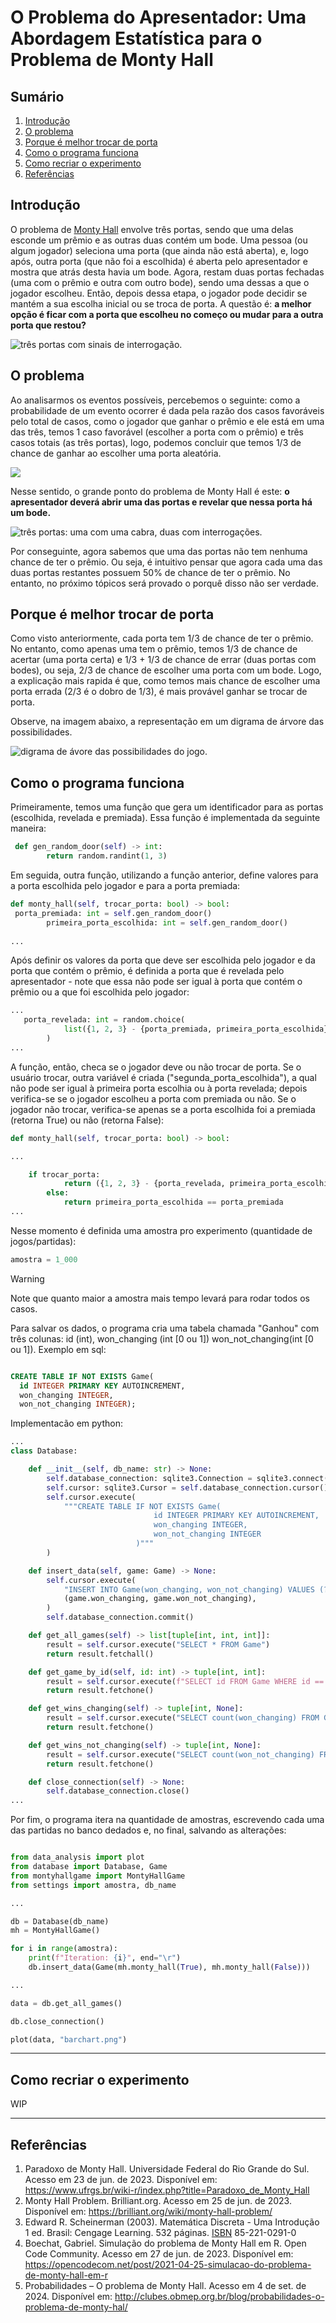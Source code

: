 # O Problema do Apresentador: Uma Abordagem Estatística para o Problema de Monty Hall

## Sumário

  1. [Introdução](#introdução)
  2. [O problema](#o-problema)
  3. [Porque é melhor trocar de porta](#porque-é-melhor-trocar-de-porta)
  4. [Como o programa funciona](#como-o-programa-funciona)
  5. [Como recriar o experimento](#como-recriar-o-experimento)
  6. [Referências](#referências)

## Introdução

O problema de [Monty Hall](http://clubes.obmep.org.br/blog/probabilidades-o-problema-de-monty-hal/) envolve três portas, sendo que uma delas esconde um prêmio e as outras duas contém um bode. Uma pessoa (ou algum jogador) seleciona uma porta (que ainda não está aberta), e, logo após, outra porta (que não foi a escolhida) é aberta pelo apresentador e mostra que atrás desta havia um bode. Agora, restam duas portas fechadas (uma com o prêmio e outra com outro bode), sendo uma dessas a que o jogador escolheu. Então, depois dessa etapa, o jogador pode decidir se mantém a sua escolha inicial ou se troca de porta. A questão é: <strong> a melhor opção é ficar com a porta que escolheu no começo ou mudar para a outra porta que restou? </strong>

<img src="images/doors.png" alt="três portas com sinais de interrogação."/>

## O problema

Ao analisarmos os eventos possíveis, percebemos o seguinte: como a probabilidade de um evento ocorrer é dada pela razão dos casos favoráveis pelo total de casos, como o jogador que ganhar o prêmio e ele está em uma das três, temos 1 caso favorável (escolher a porta com o prêmio) e três casos totais (as três portas), logo, podemos concluir que temos 1/3 de chance de ganhar ao escolher uma porta aleatória.

<img src="https://latex.codecogs.com/png.image?\inline&space;\large&space;\dpi{150}&space;{\color{White}&space;P&space;=&space;\frac{C_{F}}{C_{T}}}">

Nesse sentido, o grande ponto do problema de Monty Hall é este: <strong> o apresentador deverá abrir uma das portas e revelar que nessa porta há um bode. </strong>

<img src="images/door-goat.png" alt="três portas: uma com uma cabra, duas com interrogações."/>

Por conseguinte, agora sabemos que uma das portas não tem nenhuma chance de ter o prêmio. Ou seja, é intuitivo pensar que agora cada uma das duas portas restantes possuem 50% de chance de ter o prêmio. No entanto, no próximo tópicos será provado o porquê disso não ser verdade.  

## Porque é melhor trocar de porta

Como visto anteriormente, cada porta tem 1/3 de chance de ter o prêmio. No entanto, como apenas uma tem o prêmio, temos 1/3 de chance de acertar (uma porta certa) e 1/3 + 1/3 de chance de errar (duas portas com bodes), ou seja, 2/3 de chance de escolher uma porta com um bode. Logo, a explicação mais rapida é que, como temos mais chance de escolher uma porta errada (2/3 é o dobro de 1/3), é mais provável ganhar se trocar de porta.</br>

Observe, na imagem abaixo, a representação em um digrama de árvore das possibilidades.

<img src="images/tree-graph.png" alt="digrama de ávore das possibilidades do jogo."/>

## Como o programa funciona

Primeiramente, temos uma função que gera um identificador para as portas (escolhida, revelada e premiada). Essa função é implementada da seguinte maneira:

```python
 def gen_random_door(self) -> int:
        return random.randint(1, 3)
```

Em seguida, outra função, utilizando a função anterior, define valores para a porta escolhida pelo jogador e para a porta premiada:

```python
def monty_hall(self, trocar_porta: bool) -> bool:
 porta_premiada: int = self.gen_random_door()
        primeira_porta_escolhida: int = self.gen_random_door()
        
...
```

Após definir os valores da porta que deve ser escolhida pelo jogador e da porta que contém o prêmio, é definida a porta que é revelada pelo apresentador - note que essa não pode ser igual à porta que contém o prêmio ou a que foi escolhida pelo jogador:

```python
...
   porta_revelada: int = random.choice(
            list({1, 2, 3} - {porta_premiada, primeira_porta_escolhida})
        )
...
```

A função, então, checa se o jogador deve ou não trocar de porta. Se o usuário trocar, outra variável é criada ("segunda_porta_escolhida"), a qual não pode ser igual à primeira porta escolhia ou à porta revelada; depois verifica-se se o jogador escolheu a porta com premiada ou não. Se o jogador não trocar, verifica-se apenas se a porta escolhida foi a premiada (retorna True) ou não (retorna False):

```python
def monty_hall(self, trocar_porta: bool) -> bool:

...

    if trocar_porta:
            return ({1, 2, 3} - {porta_revelada, primeira_porta_escolhida}).pop() == porta_premiada
        else:
            return primeira_porta_escolhida == porta_premiada
...
```

Nesse momento é definida uma amostra pro experimento (quantidade de jogos/partidas):

```python
amostra = 1_000
```

> [!WARNING]
> Note que quanto maior a amostra mais tempo levará para rodar todos os casos.

Para salvar os dados, o programa cria uma tabela chamada "Ganhou" com três colunas: id (int), won_changing (int [0 ou 1]) won_not_changing(int [0 ou 1]). Exemplo em sql:

```sql

CREATE TABLE IF NOT EXISTS Game(
  id INTEGER PRIMARY KEY AUTOINCREMENT,
  won_changing INTEGER,
  won_not_changing INTEGER);     
```

Implementacão em python:

```python
...
class Database:

    def __init__(self, db_name: str) -> None:
        self.database_connection: sqlite3.Connection = sqlite3.connect(db_name)
        self.cursor: sqlite3.Cursor = self.database_connection.cursor()
        self.cursor.execute(
            """CREATE TABLE IF NOT EXISTS Game(
                                id INTEGER PRIMARY KEY AUTOINCREMENT,
                                won_changing INTEGER,
                                won_not_changing INTEGER
                            )"""
        )

    def insert_data(self, game: Game) -> None:
        self.cursor.execute(
            "INSERT INTO Game(won_changing, won_not_changing) VALUES (?, ?)",
            (game.won_changing, game.won_not_changing),
        )
        self.database_connection.commit()

    def get_all_games(self) -> list[tuple[int, int, int]]:
        result = self.cursor.execute("SELECT * FROM Game")
        return result.fetchall()

    def get_game_by_id(self, id: int) -> tuple[int, int]:
        result = self.cursor.execute(f"SELECT id FROM Game WHERE id == {id}")
        return result.fetchone()

    def get_wins_changing(self) -> tuple[int, None]:
        result = self.cursor.execute("SELECT count(won_changing) FROM Game WHERE won_changing == 1")
        return result.fetchone()

    def get_wins_not_changing(self) -> tuple[int, None]:
        result = self.cursor.execute("SELECT count(won_not_changing) FROM Game WHERE won_not_changing == 1")
        return result.fetchone()

    def close_connection(self) -> None:
        self.database_connection.close()       
...
```

Por fim, o programa itera na quantidade de amostras, escrevendo cada uma das partidas no banco dedados e, no final, salvando as alterações:

```python

from data_analysis import plot
from database import Database, Game
from montyhallgame import MontyHallGame
from settings import amostra, db_name

...

db = Database(db_name)
mh = MontyHallGame()

for i in range(amostra):
    print(f"Iteration: {i}", end="\r")
    db.insert_data(Game(mh.monty_hall(True), mh.monty_hall(False)))

...

data = db.get_all_games()

db.close_connection()

plot(data, "barchart.png")

```

---

## Como recriar o experimento

WIP

---

## Referências

1. Paradoxo de Monty Hall. Universidade Federal do Rio Grande do Sul. Acesso em 23 de jun. de 2023. Disponível em: <https://www.ufrgs.br/wiki-r/index.php?title=Paradoxo_de_Monty_Hall>
2. Monty Hall Problem. Brilliant.org. Acesso em 25 de jun. de 2023. Disponível em: <https://brilliant.org/wiki/monty-hall-problem/>
3. Edward R. Scheinerman (2003). Matemática Discreta - Uma Introdução 1 ed. Brasil: Cengage Learning. 532 páginas. [ISBN](https://pt.wikipedia.org/wiki/International_Standard_Book_Number) 85-221-0291-0
4. Boechat, Gabriel. Simulação do problema de Monty Hall em R. Open Code Community. Acesso em 27 de jun. de 2023. Disponível em: <https://opencodecom.net/post/2021-04-25-simulacao-do-problema-de-monty-hall-em-r>
5. Probabilidades – O problema de Monty Hall. Acesso em 4 de set. de 2024. Disponível em: <http://clubes.obmep.org.br/blog/probabilidades-o-problema-de-monty-hal/>
